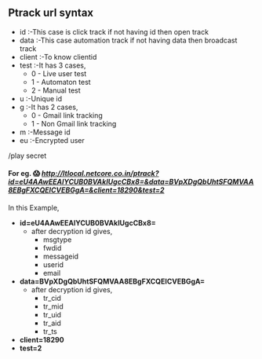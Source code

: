 
## Ptrack url syntax
- id	:-This case is click track if not having id then open track
- data	:-This case automation track if not having data then broadcast track
- client	:-To know clientid
- test	:-It has 3 cases,
  - 0 - Live user test
  - 1 - Automaton test
  - 2 - Manual test
- u	:-Unique id
- g	:-It has 2 cases,
  - 0 - Gmail link tracking
  - 1 - Non Gmail link tracking
- m	:-Message id
- eu	:-Encrypted user

/play secret

#### For eg. :scream: *http://ltlocal.netcore.co.in/ptrack?id=eU4AAwEEAlYCUB0BVAkIUgcCBx8=&data=BVpXDgQbUhtSFQMVAA8EBgFXCQEICVEBGgA=&client=18290&test=2* 
  In this Example,
- **id=eU4AAwEEAlYCUB0BVAkIUgcCBx8=** 
  - after decryption id gives,
    - msgtype
    - fwdid
    - messageid
    - userid
    - email
- **data=BVpXDgQbUhtSFQMVAA8EBgFXCQEICVEBGgA=**
  - after decryption id gives,
    - tr_cid 
    - tr_mid
    - tr_uid
    - tr_aid
    - tr_ts
- **client=18290**
- **test=2**
